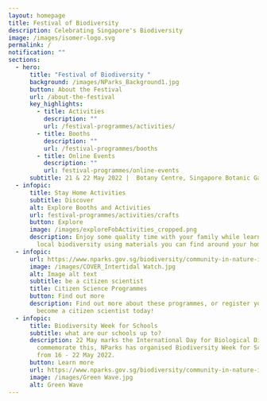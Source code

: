 ```yaml
---
layout: homepage
title: Festival of Biodiversity
description: Celebrating Singapore's Biodiversity
image: /images/isomer-logo.svg
permalink: /
notification: ""
sections:
  - hero:
      title: "Festival of Biodiversity "
      background: /images/NParks_Background1.jpg
      button: About the Festival
      url: /about-the-festival
      key_highlights:
        - title: Activities
          description: ""
          url: /festival-programmes/activities/
        - title: Booths
          description: ""
          url: /festival-programmes/booths
        - title: Online Events
          description: ""
          url: festival-programmes/online-events
      subtitle: 21 & 22 May 2022 |  Botany Centre, Singapore Botanic Gardens
  - infopic:
      title: Stay Home Activities
      subtitle: Discover
      alt: Explore Booths and Activities
      url: festival-programmes/activities/crafts
      button: Explore
      image: /images/exploreFobActivities_cropped.png
      description: Enjoy some quality time with your family while learning about our
        local biodiversity using materials you can find around your home.
  - infopic:
      url: https://www.nparks.gov.sg/biodiversity/community-in-nature-initiative/citizen-science-programmes
      image: /images/COVER_Intertidal Watch.jpg
      alt: Image alt text
      subtitle: be a citizen scientist
      title: Citizen Science Programmes
      button: Find out more
      description: Find out more about these programmes, or register your interest to
        become a citizen scientist today!
  - infopic:
      title: Biodiversity Week for Schools
      subtitle: what are our schools up to?
      description: 22 May marks the International Day for Biological Diversity. To
        commemorate this, NParks has organised Biodiversity Week for Schools,
        from 16 - 22 May 2022.
      button: Learn more
      url: https://www.nparks.gov.sg/biodiversity/community-in-nature-initiative/biodiversity-week-for-schools
      image: /images/Green Wave.jpg
      alt: Green Wave
---
```

